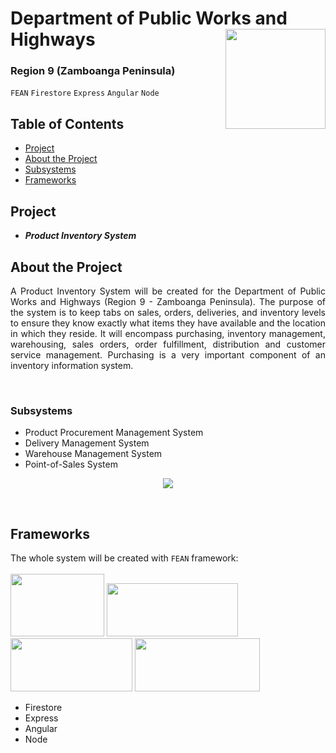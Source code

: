 # Department of Public Works and Highways <img src="https://upload.wikimedia.org/wikipedia/commons/thumb/3/3a/Department_of_Public_Works_and_Highways_%28DPWH%29.svg/1024px-Department_of_Public_Works_and_Highways_%28DPWH%29.svg.png" width="160" height="160" align="right"> 
### Region 9 (Zamboanga Peninsula)
`FEAN` `Firestore` `Express` `Angular` `Node`

## Table of Contents
* [Project](#project)
* [About the Project](#about-the-project)
* [Subsystems](#subsystems)
* [Frameworks](#frameworks)

## Project
* **_Product Inventory System_** <br/>

## About the Project
<p align="justify"> A Product Inventory System will be created for the Department of Public Works and Highways (Region 9 - Zamboanga Peninsula). The purpose of the system is to keep tabs on sales, orders, deliveries, and inventory levels to ensure they know exactly what items they have available and the location in which they reside. It will encompass purchasing, inventory management, warehousing, sales orders, order fulfillment, distribution and customer service management. Purchasing is a very important component of an inventory information system. </p> <br/>

### Subsystems
* Product Procurement Management System
* Delivery Management System
* Warehouse Management System
* Point-of-Sales System


<p align="center">
<img src="https://www.metacase.com/reports/17_135.gif">
</p> <br/>


## Frameworks
The whole system will be created with `FEAN` framework: <br/>
<br/>
<img src="https://miro.medium.com/max/1200/1*a2Da_CQHUsSKTCTRI2tYhQ.png" width="150" height="100">
<img src="https://upload.wikimedia.org/wikipedia/commons/6/64/Expressjs.png" width="210" height="85">
<img src="https://www.vectorlogo.zone/logos/angular/angular-ar21.png" width="195" height="85">
<img src="https://www.vectorlogo.zone/logos/nodejs/nodejs-ar21.png" width="200" height="85">


* Firestore
* Express
* Angular
* Node


